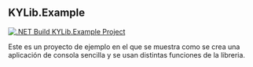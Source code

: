 ## KYLib.Example
[![.NET Build KYLib.Example Project](https://img.shields.io/github/workflow/status/JuanCalle1606/KYLib-CSharp/.NET%20Build%20KYLib.Example%20Project?label=Build%20KYLib.Example&logo=github)](https://github.com/JuanCalle1606/KYLib-CSharp/actions/workflows/BuildKYLib.Example.yml)

Este es un proyecto de ejemplo en el que se muestra como se crea una aplicación de consola sencilla y se usan distintas funciones de la libreria.